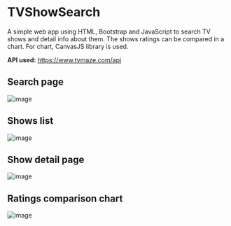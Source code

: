 # TVShowSearch 

A simple web app using HTML, Bootstrap and JavaScript to search TV shows and detail info about them. The shows ratings can be compared in a chart. For chart, CanvasJS library is used.

__API used:__ https://www.tvmaze.com/api

## Search page
![image](https://user-images.githubusercontent.com/69635164/123613350-12745180-d823-11eb-825b-13ae1f71b212.png)

## Shows list
![image](https://user-images.githubusercontent.com/69635164/123613488-3041b680-d823-11eb-86c7-496e6d5d0126.png)

## Show detail page
![image](https://user-images.githubusercontent.com/69635164/123613529-3a63b500-d823-11eb-902d-472e181cb092.png)

## Ratings comparison chart
![image](https://user-images.githubusercontent.com/69635164/123613569-43ed1d00-d823-11eb-841a-5f6d08007bfa.png)
